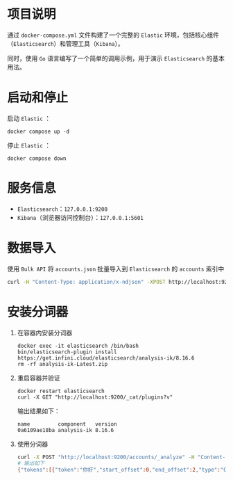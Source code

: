 # 项目说明
通过 `docker-compose.yml` 文件构建了一个完整的 `Elastic` 环境，包括核心组件（`Elasticsearch`）和管理工具（`Kibana`）。

同时，使用 `Go` 语言编写了一个简单的调用示例，用于演示 `Elasticsearch` 的基本用法。

# 启动和停止

启动 `Elastic` ：
```
docker compose up -d
```
停止 `Elastic` ：
```
docker compose down
```

# 服务信息
- `Elasticsearch`：`127.0.0.1:9200`
- `Kibana`（浏览器访问控制台）：`127.0.0.1:5601`

# 数据导入
使用 `Bulk API` 将 `accounts.json` 批量导入到 `Elasticsearch` 的 `accounts` 索引中
```bash
curl -H "Content-Type: application/x-ndjson" -XPOST http://localhost:9200/accounts/_bulk --data-binary @accounts.json
```
# 安装分词器
1. 在容器内安装分词器
    ```shell
    docker exec -it elasticsearch /bin/bash
    bin/elasticsearch-plugin install https://get.infini.cloud/elasticsearch/analysis-ik/8.16.6
    rm -rf analysis-ik-Latest.zip
    ```
2. 重启容器并验证
    ```shell
    docker restart elasticsearch
    curl -X GET "http://localhost:9200/_cat/plugins?v"
    ```
   输出结果如下：
   ```shell
   name         component   version
   0a6109ae18ba analysis-ik 8.16.6
   ```
3. 使用分词器
   ```bash
   curl -X POST "http://localhost:9200/accounts/_analyze" -H "Content-Type: application/json" -d '{"analyzer":"ik_max_word","text":"你好明天"}'
   # 输出如下   
   {"tokens":[{"token":"你好","start_offset":0,"end_offset":2,"type":"CN_WORD","position":0},{"token":"明天","start_offset":2,"end_offset":4,"type":"CN_WORD","position":1}]}
   ```
   
